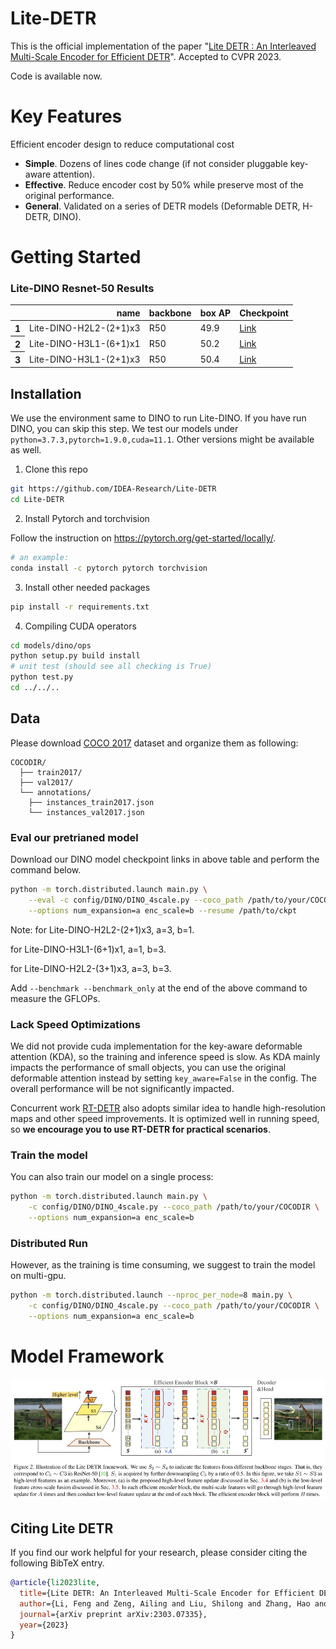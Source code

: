 # Lite-DETR
This is the official implementation of the paper "[Lite DETR : An Interleaved Multi-Scale Encoder for Efficient DETR](https://arxiv.org/pdf/2303.07335.pdf)". Accepted to CVPR 2023.

Code is available now.
# Key Features
Efficient encoder design to reduce computational cost
- **Simple**. Dozens of lines code change (if not consider pluggable key-aware attention). 
- **Effective**. Reduce encoder cost by 50\% while preserve most of the original performance.
- **General**. Validated on a series of DETR models (Deformable DETR, H-DETR, DINO).

[comment]: <> (![hero_figure]&#40;figs/flops.png&#41;)
# Getting Started
### Lite-DINO Resnet-50 Results
<table>
  <thead>
    <tr style="text-align: right;">
      <th></th>
      <th>name</th>
      <th>backbone</th>
      <th>box AP</th>
      <th>Checkpoint</th>
    </tr>
  </thead>
  <tbody>
    <tr>
      <th>1</th>
      <td>Lite-DINO-H2L2-(2+1)x3</td>
      <td>R50</td>
      <td>49.9</td>
      <td><a href="https://github.com/IDEA-Research/Lite-DETR/releases/download/litedetr/r50_s2ex3_49.9.pth">Link</a></td>
    </tr>  
    <tr>
      <th>2</th>
      <td>Lite-DINO-H3L1-(6+1)x1</td>
      <td>R50</td>
      <td>50.2</td>
      <td><a href="https://github.com/IDEA-Research/Lite-DETR/releases/download/litedetr/r50_s3ex1_50.2.pth">Link</a></td>
    </tr>  
    <tr>
      <th>3</th>
      <td>Lite-DINO-H3L1-(2+1)x3</td>
      <td>R50</td>
      <td>50.4</td>
      <td><a href="https://github.com/IDEA-Research/Lite-DETR/releases/download/litedetr/r50_s3ex3_50.4.pth">Link</a></td>
    </tr> 
</tbody>
</table>

## Installation
We use the environment same to DINO to run Lite-DINO. If you have run DINO, you can skip this step.
We test our models under ```python=3.7.3,pytorch=1.9.0,cuda=11.1```. Other versions might be available as well.

1. Clone this repo
```sh
git https://github.com/IDEA-Research/Lite-DETR
cd Lite-DETR
```

2. Install Pytorch and torchvision

Follow the instruction on https://pytorch.org/get-started/locally/.
```sh
# an example:
conda install -c pytorch pytorch torchvision
```

3. Install other needed packages
```sh
pip install -r requirements.txt
```

4. Compiling CUDA operators
```sh
cd models/dino/ops
python setup.py build install
# unit test (should see all checking is True)
python test.py
cd ../../..
```

## Data
Please download [COCO 2017](https://cocodataset.org/) dataset and organize them as following:
```
COCODIR/
  ├── train2017/
  ├── val2017/
  └── annotations/
  	├── instances_train2017.json
  	└── instances_val2017.json
```

### Eval our pretrianed model
Download our DINO model checkpoint links in above table and perform the command below. 

```sh
python -m torch.distributed.launch main.py \
    --eval -c config/DINO/DINO_4scale.py --coco_path /path/to/your/COCODIR \
    --options num_expansion=a enc_scale=b --resume /path/to/ckpt
```
Note:
for Lite-DINO-H2L2-(2+1)x3, a=3, b=1.

for Lite-DINO-H3L1-(6+1)x1, a=1, b=3.

for Lite-DINO-H2L2-(3+1)x3, a=3, b=3.

Add `--benchmark --benchmark_only` at the end of the above command to measure the GFLOPs.
### Lack Speed Optimizations
We did not provide cuda implementation for the key-aware deformable attention (KDA), so the training and inference speed is slow. As KDA mainly impacts the performance of small objects, you can use the original deformable attention instead by setting `key_aware=False` in the config. The overall performance will be not significantly impacted.

Concurrent work [RT-DETR](https://arxiv.org/pdf/2304.08069.pdf) also adopts similar idea to handle high-resolution maps and other speed improvements. It is optimized well in running speed, so **we encourage you to use RT-DETR for practical scenarios**.

### Train the model
You can also train our model on a single process:
```sh
python -m torch.distributed.launch main.py \
    -c config/DINO/DINO_4scale.py --coco_path /path/to/your/COCODIR \
    --options num_expansion=a enc_scale=b
```
### Distributed Run
However, as the training is time consuming, we suggest to train the model on multi-gpu.
```sh
python -m torch.distributed.launch --nproc_per_node=8 main.py \
    -c config/DINO/DINO_4scale.py --coco_path /path/to/your/COCODIR \
    --options num_expansion=a enc_scale=b
```

# Model Framework
![hero_figure](figs/framework.jpg)

[comment]: <> (# Results)

[comment]: <> (Results on Deformable DETR)

[comment]: <> (![hero_figure]&#40;figs/deformable.jpg&#41;)

[comment]: <> (Results on DINO and H-DETR)

[comment]: <> (![hero_figure]&#40;figs/results.jpg&#41;)



## Citing Lite DETR
If you find our work helpful for your research, please consider citing the following BibTeX entry.

```BibTeX
@article{li2023lite,
  title={Lite DETR: An Interleaved Multi-Scale Encoder for Efficient DETR},
  author={Li, Feng and Zeng, Ailing and Liu, Shilong and Zhang, Hao and Li, Hongyang and Zhang, Lei and Ni, Lionel M},
  journal={arXiv preprint arXiv:2303.07335},
  year={2023}
}
```
